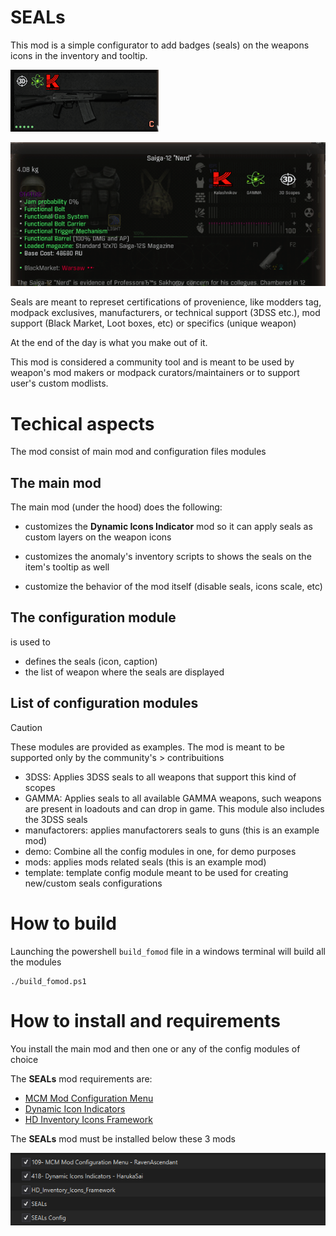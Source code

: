# **SEALs**

This mod is a simple configurator to add badges (seals) on the weapons icons in the inventory and tooltip.

![aiga12 ico](doc\images\saiga12ico.png)

![alt text](doc\images\saiga12tip.png)

Seals are meant to represet certifications of provenience, like modders tag, modpack exclusives, manufacturers, or technical support (3DSS etc.), mod support (Black Market, Loot boxes, etc) or specifics (unique weapon)   

At the end of the day is what you make out of it.

This mod is considered a community tool and is meant to be used by weapon's mod makers or modpack curators/maintainers or to support user's custom modlists.

# Techical aspects

The mod consist of main mod and configuration files modules

## The main mod

The main mod (under the hood) does the following:

- customizes the **Dynamic Icons Indicator** mod so it can apply seals as custom layers on the weapon icons 
- customizes the anomaly's inventory scripts to shows the seals on the item's tooltip as well

- customize the behavior of the mod itself (disable seals, icons scale, etc)

## The configuration module

is used to

- defines the seals (icon, caption)
- the list of weapon where the seals are displayed

## List of configuration modules

> [!CAUTION]
> These modules are provided as examples. 
> The mod is meant to be supported only by the community's > contribuitions

- 3DSS: Applies 3DSS seals to all weapons that support this kind of scopes
- GAMMA: Applies seals to all available GAMMA weapons, such weapons are present in loadouts and can drop in game. This module also includes the 3DSS seals
- manufactorers: applies manufactorers seals to guns (this is an example mod)
- demo: Combine all the config modules in one, for demo purposes
- mods: applies mods related seals (this is an example mod)
- template: template config module meant to be used for creating new/custom seals configurations

# How to build

Launching the powershell `build_fomod` file in a windows terminal will build all the modules

```shell
./build_fomod.ps1
```

# How to install and requirements

You install the main mod and then one or any of the config modules of choice

The **SEALs** mod requirements are:

- [MCM Mod Configuration Menu](https://www.moddb.com/addons/anomaly-mod-configuration-menu)
- [Dynamic Icon Indicators](https://www.moddb.com/mods/stalker-anomaly/addons/dynamic-icon-indicators)
- [HD Inventory Icons Framework](https://www.moddb.com/mods/stalker-anomaly/addons/hd-inventory-icons-framework)

The **SEALs** mod must be installed below these 3 mods

![alt text](doc\images\loadorder.png)